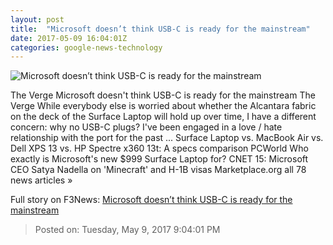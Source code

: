 ```yaml
---
layout: post
title:  "Microsoft doesn’t think USB-C is ready for the mainstream"
date: 2017-05-09 16:04:01Z
categories: google-news-technology
---
```


![Microsoft doesn’t think USB-C is ready for the mainstream](https://cdn0.vox-cdn.com/thumbor/vQIrYCWig-rGWPJjhttUUeIhwxY=/0x212:2040x1360/1600x900/cdn0.vox-cdn.com/uploads/chorus_image/image/54693305/akrales_170502_1637_0539.0.0.jpg)

The Verge Microsoft doesn't think USB-C is ready for the mainstream The Verge While everybody else is worried about whether the Alcantara fabric on the deck of the Surface Laptop will hold up over time, I have a different concern: why no USB-C plugs? I've been engaged in a love / hate relationship with the port for the past ... Surface Laptop vs. MacBook Air vs. Dell XPS 13 vs. HP Spectre x360 13t: A specs comparison PCWorld Who exactly is Microsoft's new $999 Surface Laptop for? CNET 15: Microsoft CEO Satya Nadella on 'Minecraft' and H-1B visas Marketplace.org all 78 news articles »


Full story on F3News: [Microsoft doesn’t think USB-C is ready for the mainstream](http://www.f3nws.com/n/3q2kvH)

> Posted on: Tuesday, May 9, 2017 9:04:01 PM
